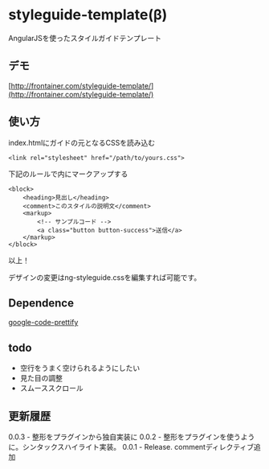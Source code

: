 styleguide-template(β)
===================

AngularJSを使ったスタイルガイドテンプレート

## デモ
[http://frontainer.com/styleguide-template/](http://frontainer.com/styleguide-template/)

## 使い方
index.htmlにガイドの元となるCSSを読み込む

	<link rel="stylesheet" href="/path/to/yours.css">
	
下記のルールで<styleguide></styleguide>内にマークアップする

	<block>
		<heading>見出し</heading>
		<comment>このスタイルの説明文</comment>
		<markup>
			<!-- サンプルコード -->
			<a class="button button-success">送信</a>
		</markup>
	</block>

以上！

デザインの変更はng-styleguide.cssを編集すれば可能です。

## Dependence
[google-code-prettify](https://code.google.com/p/google-code-prettify/)

## todo
* 空行をうまく空けられるようにしたい
* 見た目の調整
* スムーススクロール

## 更新履歴
0.0.3 - 整形をプラグインから独自実装に
0.0.2 - 整形をプラグインを使うように。シンタックスハイライト実装。
0.0.1 - Release. commentディレクティブ追加
